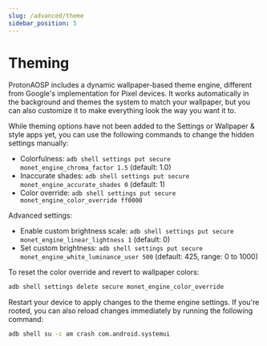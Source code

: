 ```yaml
---
slug: /advanced/theme
sidebar_position: 5
---
```


# Theming

ProtonAOSP includes a dynamic wallpaper-based theme engine, different from Google's implementation for Pixel devices. It works automatically in the background and themes the system to match your wallpaper, but you can also customize it to make everything look the way you want it to.

While theming options have not been added to the Settings or Wallpaper & style apps yet, you can use the following commands to change the hidden settings manually:

- Colorfulness: `adb shell settings put secure monet_engine_chroma_factor 1.5` (default: 1.0)
- Inaccurate shades: `adb shell settings put secure monet_engine_accurate_shades 0` (default: 1)
- Color override: `adb shell settings put secure monet_engine_color_override ff0000`

Advanced settings:

- Enable custom brightness scale: `adb shell settings put secure monet_engine_linear_lightness 1` (default: 0)
- Set custom brightness: `adb shell settings put secure monet_engine_white_luminance_user 500` (default: 425, range: 0 to 1000)

To reset the color override and revert to wallpaper colors:

```bash
adb shell settings delete secure monet_engine_color_override
```

Restart your device to apply changes to the theme engine settings. If you're rooted, you can also reload changes immediately by running the following command:

```bash
adb shell su -c am crash com.android.systemui
```

